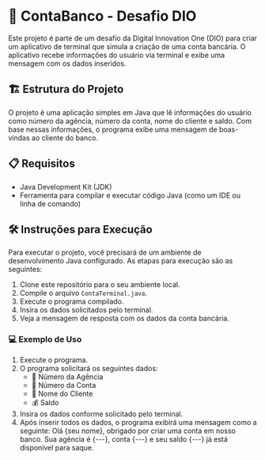 # 🏦 ContaBanco - Desafio DIO

Este projeto é parte de um desafio da Digital Innovation One (DIO) para criar um aplicativo de terminal que simula a criação de uma conta bancária. O aplicativo recebe informações do usuário via terminal e exibe uma mensagem com os dados inseridos.

## 🏗️ Estrutura do Projeto

O projeto é uma aplicação simples em Java que lê informações do usuário como número da agência, número da conta, nome do cliente e saldo. Com base nessas informações, o programa exibe uma mensagem de boas-vindas ao cliente do banco.

## 📋 Requisitos

- Java Development Kit (JDK)
- Ferramenta para compilar e executar código Java (como um IDE ou linha de comando)

## 🛠️ Instruções para Execução

Para executar o projeto, você precisará de um ambiente de desenvolvimento Java configurado. As etapas para execução são as seguintes:

1. Clone este repositório para o seu ambiente local.
2. Compile o arquivo `ContaTerminal.java`.
3. Execute o programa compilado.
4. Insira os dados solicitados pelo terminal.
5. Veja a mensagem de resposta com os dados da conta bancária.

### 💻 Exemplo de Uso

1. Execute o programa.
2. O programa solicitará os seguintes dados:
   - 🔢 Número da Agência
   - 🔢 Número da Conta
   - 👤 Nome do Cliente
   - 💰 Saldo
3. Insira os dados conforme solicitado pelo terminal.
4. Após inserir todos os dados, o programa exibirá uma mensagem como a seguinte:
   Olá {seu nome}, obrigado por criar uma conta em nosso banco. Sua agência é {---}, conta {---} e seu saldo {---} já está disponível para saque.
